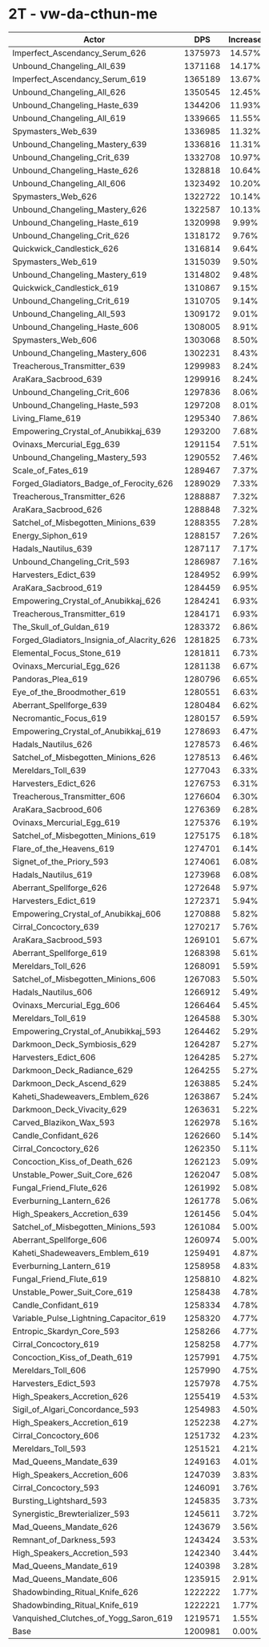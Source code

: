 # 2T - vw-da-cthun-me
| Actor | DPS | Increase |
|---|:---:|:---:|
|Imperfect_Ascendancy_Serum_626|1375973|14.57%|
|Unbound_Changeling_All_639|1371168|14.17%|
|Imperfect_Ascendancy_Serum_619|1365189|13.67%|
|Unbound_Changeling_All_626|1350545|12.45%|
|Unbound_Changeling_Haste_639|1344206|11.93%|
|Unbound_Changeling_All_619|1339665|11.55%|
|Spymasters_Web_639|1336985|11.32%|
|Unbound_Changeling_Mastery_639|1336816|11.31%|
|Unbound_Changeling_Crit_639|1332708|10.97%|
|Unbound_Changeling_Haste_626|1328818|10.64%|
|Unbound_Changeling_All_606|1323492|10.20%|
|Spymasters_Web_626|1322722|10.14%|
|Unbound_Changeling_Mastery_626|1322587|10.13%|
|Unbound_Changeling_Haste_619|1320998|9.99%|
|Unbound_Changeling_Crit_626|1318172|9.76%|
|Quickwick_Candlestick_626|1316814|9.64%|
|Spymasters_Web_619|1315039|9.50%|
|Unbound_Changeling_Mastery_619|1314802|9.48%|
|Quickwick_Candlestick_619|1310867|9.15%|
|Unbound_Changeling_Crit_619|1310705|9.14%|
|Unbound_Changeling_All_593|1309172|9.01%|
|Unbound_Changeling_Haste_606|1308005|8.91%|
|Spymasters_Web_606|1303068|8.50%|
|Unbound_Changeling_Mastery_606|1302231|8.43%|
|Treacherous_Transmitter_639|1299983|8.24%|
|AraKara_Sacbrood_639|1299916|8.24%|
|Unbound_Changeling_Crit_606|1297836|8.06%|
|Unbound_Changeling_Haste_593|1297208|8.01%|
|Living_Flame_619|1295340|7.86%|
|Empowering_Crystal_of_Anubikkaj_639|1293200|7.68%|
|Ovinaxs_Mercurial_Egg_639|1291154|7.51%|
|Unbound_Changeling_Mastery_593|1290552|7.46%|
|Scale_of_Fates_619|1289467|7.37%|
|Forged_Gladiators_Badge_of_Ferocity_626|1289029|7.33%|
|Treacherous_Transmitter_626|1288887|7.32%|
|AraKara_Sacbrood_626|1288848|7.32%|
|Satchel_of_Misbegotten_Minions_639|1288355|7.28%|
|Energy_Siphon_619|1288157|7.26%|
|Hadals_Nautilus_639|1287117|7.17%|
|Unbound_Changeling_Crit_593|1286987|7.16%|
|Harvesters_Edict_639|1284952|6.99%|
|AraKara_Sacbrood_619|1284459|6.95%|
|Empowering_Crystal_of_Anubikkaj_626|1284241|6.93%|
|Treacherous_Transmitter_619|1284171|6.93%|
|The_Skull_of_Guldan_619|1283372|6.86%|
|Forged_Gladiators_Insignia_of_Alacrity_626|1281825|6.73%|
|Elemental_Focus_Stone_619|1281811|6.73%|
|Ovinaxs_Mercurial_Egg_626|1281138|6.67%|
|Pandoras_Plea_619|1280796|6.65%|
|Eye_of_the_Broodmother_619|1280551|6.63%|
|Aberrant_Spellforge_639|1280484|6.62%|
|Necromantic_Focus_619|1280157|6.59%|
|Empowering_Crystal_of_Anubikkaj_619|1278693|6.47%|
|Hadals_Nautilus_626|1278573|6.46%|
|Satchel_of_Misbegotten_Minions_626|1278513|6.46%|
|Mereldars_Toll_639|1277043|6.33%|
|Harvesters_Edict_626|1276753|6.31%|
|Treacherous_Transmitter_606|1276604|6.30%|
|AraKara_Sacbrood_606|1276369|6.28%|
|Ovinaxs_Mercurial_Egg_619|1275376|6.19%|
|Satchel_of_Misbegotten_Minions_619|1275175|6.18%|
|Flare_of_the_Heavens_619|1274701|6.14%|
|Signet_of_the_Priory_593|1274061|6.08%|
|Hadals_Nautilus_619|1273968|6.08%|
|Aberrant_Spellforge_626|1272648|5.97%|
|Harvesters_Edict_619|1272371|5.94%|
|Empowering_Crystal_of_Anubikkaj_606|1270888|5.82%|
|Cirral_Concoctory_639|1270217|5.76%|
|AraKara_Sacbrood_593|1269101|5.67%|
|Aberrant_Spellforge_619|1268398|5.61%|
|Mereldars_Toll_626|1268091|5.59%|
|Satchel_of_Misbegotten_Minions_606|1267083|5.50%|
|Hadals_Nautilus_606|1266912|5.49%|
|Ovinaxs_Mercurial_Egg_606|1266464|5.45%|
|Mereldars_Toll_619|1264588|5.30%|
|Empowering_Crystal_of_Anubikkaj_593|1264462|5.29%|
|Darkmoon_Deck_Symbiosis_629|1264287|5.27%|
|Harvesters_Edict_606|1264285|5.27%|
|Darkmoon_Deck_Radiance_629|1264255|5.27%|
|Darkmoon_Deck_Ascend_629|1263885|5.24%|
|Kaheti_Shadeweavers_Emblem_626|1263867|5.24%|
|Darkmoon_Deck_Vivacity_629|1263631|5.22%|
|Carved_Blazikon_Wax_593|1262978|5.16%|
|Candle_Confidant_626|1262660|5.14%|
|Cirral_Concoctory_626|1262350|5.11%|
|Concoction_Kiss_of_Death_626|1262123|5.09%|
|Unstable_Power_Suit_Core_626|1262047|5.08%|
|Fungal_Friend_Flute_626|1261992|5.08%|
|Everburning_Lantern_626|1261778|5.06%|
|High_Speakers_Accretion_639|1261456|5.04%|
|Satchel_of_Misbegotten_Minions_593|1261084|5.00%|
|Aberrant_Spellforge_606|1260974|5.00%|
|Kaheti_Shadeweavers_Emblem_619|1259491|4.87%|
|Everburning_Lantern_619|1258958|4.83%|
|Fungal_Friend_Flute_619|1258810|4.82%|
|Unstable_Power_Suit_Core_619|1258438|4.78%|
|Candle_Confidant_619|1258334|4.78%|
|Variable_Pulse_Lightning_Capacitor_619|1258320|4.77%|
|Entropic_Skardyn_Core_593|1258266|4.77%|
|Cirral_Concoctory_619|1258258|4.77%|
|Concoction_Kiss_of_Death_619|1257991|4.75%|
|Mereldars_Toll_606|1257990|4.75%|
|Harvesters_Edict_593|1257978|4.75%|
|High_Speakers_Accretion_626|1255419|4.53%|
|Sigil_of_Algari_Concordance_593|1254983|4.50%|
|High_Speakers_Accretion_619|1252238|4.27%|
|Cirral_Concoctory_606|1251732|4.23%|
|Mereldars_Toll_593|1251521|4.21%|
|Mad_Queens_Mandate_639|1249163|4.01%|
|High_Speakers_Accretion_606|1247039|3.83%|
|Cirral_Concoctory_593|1246091|3.76%|
|Bursting_Lightshard_593|1245835|3.73%|
|Synergistic_Brewterializer_593|1245611|3.72%|
|Mad_Queens_Mandate_626|1243679|3.56%|
|Remnant_of_Darkness_593|1243424|3.53%|
|High_Speakers_Accretion_593|1242340|3.44%|
|Mad_Queens_Mandate_619|1240398|3.28%|
|Mad_Queens_Mandate_606|1235915|2.91%|
|Shadowbinding_Ritual_Knife_626|1222222|1.77%|
|Shadowbinding_Ritual_Knife_619|1222221|1.77%|
|Vanquished_Clutches_of_Yogg_Saron_619|1219571|1.55%|
|Base|1200981|0.00%|

